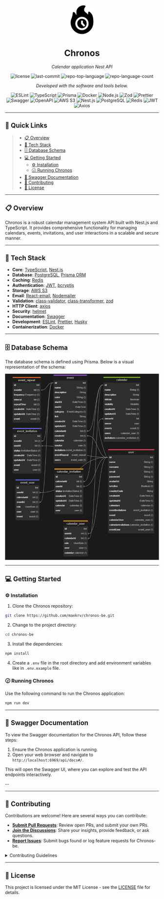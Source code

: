 <p align="center">
  <img src="./assets/logo.svg" width="100" />
</p>
<p align="center">
    <h1 align="center">Chronos</h1>
</p>
<p align="center">
    <em>Calendar application Nest API</em>
</p>
<p align="center">
 <img src="https://img.shields.io/github/license/maxkrv/chronos-be?style=flat&color=0080ff" alt="license">
 <img src="https://img.shields.io/github/last-commit/maxkrv/chronos-be?style=flat&logo=git&logoColor=white&color=0080ff" alt="last-commit">
 <img src="https://img.shields.io/github/languages/top/maxkrv/chronos-be?style=flat&color=0080ff" alt="repo-top-language">
 <img src="https://img.shields.io/github/languages/count/maxkrv/chronos-be?style=flat&color=0080ff" alt="repo-language-count">
<p>
<p align="center">
  <em>Developed with the software and tools below.</em>
</p>
<p align="center">
 <img src="https://img.shields.io/badge/ESLint-4B32C3.svg?style=flat&logo=ESLint&logoColor=white" alt="ESLint">
 <img src="https://img.shields.io/badge/TypeScript-3178C6.svg?style=flat&logo=TypeScript&logoColor=white" alt="TypeScript">
 <img src="https://img.shields.io/badge/Prisma-2D3748.svg?style=flat&logo=Prisma&logoColor=white" alt="Prisma">
 <img src="https://img.shields.io/badge/Docker-2496ED.svg?style=flat&logo=Docker&logoColor=white" alt="Docker">
    <img src="https://img.shields.io/badge/Node.js-339933.svg?style=flat&logo=Node.js&logoColor=white" alt="Node.js">
    <img src="https://img.shields.io/badge/Zod-000000.svg?style=flat&logo=Zod&logoColor=white" alt="Zod">
    <img src="https://img.shields.io/badge/Prettier-F7B93E.svg?style=flat&logo=Prettier&logoColor=white" alt="Prettier">
    <img src="https://img.shields.io/badge/Swagger-85EA2D.svg?style=flat&logo=Swagger&logoColor=black" alt="Swagger">
    <img src="https://img.shields.io/badge/OpenAPI-6BA539.svg?style=flat&logo=OpenAPI-Initiative&logoColor=white" alt="OpenAPI">
    <img src="https://img.shields.io/badge/Amazon_S3-569A31.svg?style=flat&logo=Amazon-S3&logoColor=white" alt="AWS S3">
    <img src="https://img.shields.io/badge/nestjs-E0234E?style=flat&logo=nestjs&logoColor=white" alt="Nest.js">
    <img src="https://img.shields.io/badge/PostgreSQL-316192?style=flat&logo=postgresql&logoColor=white" alt="PostgreSQL">
    <img src="https://img.shields.io/badge/redis-%23DD0031.svg?style=flat&logo=redis&logoColor=white" alt="Redis">
    <img src="https://img.shields.io/badge/JWT-000000?style=flat&logo=JSON%20web%20tokens&logoColor=white" alt="JWT">
    <img src="https://img.shields.io/badge/axios-671ddf?style=flat&logo=axios&logoColor=white" alt="Axios">

</p>
<hr>

## 🔗 Quick Links

> - [📋 Overview](#-overview)
> - [🚀 Tech Stack](#-tech-stack)
> - [🗄️ Database Schema](#️-database-schema)
> - [💻 Getting Started](#-getting-started)
>     - [⚙️ Installation](#️-installation)
>     - [🕜 Running Chronos](#-running-chronos)
> - [📜 Swagger Documentation](#-swagger-documentation)
> - [🤝 Contributing](#-contributing)
> - [📄 License](#-license)

---

## 📋 Overview

Chronos is a robust calendar management system API built with Nest.js and TypeScript. It provides comprehensive functionality for managing calendars, events, invitations, and user interactions in a scalable and secure manner.

---

## 🚀 Tech Stack

- **Core**: [TypeScript](https://www.typescriptlang.org/), [Nest.js](https://nestjs.com/)
- **Database**: [PostgreSQL](https://www.postgresql.org/), [Prisma ORM](https://www.prisma.io/)
- **Caching**: [Redis](https://redis.io/)
- **Authentication**: [JWT](https://jwt.io/), [bcryptjs](https://www.npmjs.com/package/bcryptjs)
- **Storage**: [AWS S3](https://aws.amazon.com/s3/)
- **Email**: [React-email](https://react.email/), [Nodemailer](https://nodemailer.com/)
- **Validation**: [class-validator](https://github.com/typestack/class-validator), [class-transformer](https://github.com/typestack/class-transformer), [zod](https://zod.dev/)
- **HTTP Client**: [axios](https://axios-http.com/)
- **Security**: [helmet](https://helmetjs.github.io/)
- **Documentation**: [Swagger](https://swagger.io/)
- **Development**: [ESLint](https://eslint.org/), [Prettier](https://prettier.io/), [Husky](https://typicode.github.io/husky/)
- **Containerization**: [Docker](https://www.docker.com/)

---

## 🗄️ Database Schema

The database schema is defined using Prisma. Below is a visual representation of the schema:

<p align="center">
    <img src="prisma/db.jpg" alt="Database Schema" width="600" />
</p>

---

## 💻 Getting Started

### ⚙️ Installation

1. Clone the Chronos repository:

```sh
git clone https://github.com/maxkrv/chronos-be.git
```

2. Change to the project directory:

```sh
cd chronos-be
```

3. Install the dependencies:

```sh
npm install
```

4. Create a `.env` file in the root directory and add environment variables like in `.env.example` file.

### 🕜 Running Chronos

Use the following command to run the Chronos application:

```sh
npm run dev
```

---

## 📜 Swagger Documentation

To view the Swagger documentation for the Chronos API, follow these steps:

1. Ensure the Chronos application is running.
2. Open your web browser and navigate to `http://localhost:6969/api/docs#/`.

This will open the Swagger UI, where you can explore and test the API endpoints interactively.

--

---

## 🤝 Contributing

Contributions are welcome! Here are several ways you can contribute:

- **[Submit Pull Requests](https://github.com/maxkrv/chronos-be/blob/main/CONTRIBUTING.md)**: Review open PRs, and submit your own PRs.
- **[Join the Discussions](https://github.com/maxkrv/chronos-be/discussions)**: Share your insights, provide feedback, or ask questions.
- **[Report Issues](https://github.com/maxkrv/chronos-be/issues)**: Submit bugs found or log feature requests for Chronos-be.

<details closed>
    <summary>Contributing Guidelines</summary>

1. **Fork the Repository**: Start by forking the project repository to your GitHub account.
2. **Clone Locally**: Clone the forked repository to your local machine using a Git client.

    ```sh
    git clone https://github.com/maxkrv/chronos-be
    ```

3. **Create a New Branch**: Always work on a new branch, giving it a descriptive name.

    ```sh
    git checkout -b new-feature-x
    ```

4. **Make Your Changes**: Develop and test your changes locally.
5. **Commit Your Changes**: Commit with a clear message describing your updates.

    ```sh
    git commit -m 'Implemented new feature x.'
    ```

6. **Push to GitHub**: Push the changes to your forked repository.

    ```sh
    git push origin new-feature-x
    ```

7. **Submit a Pull Request**: Create a PR against the original project repository. Clearly describe the changes and their motivations.

Once your PR is reviewed and approved, it will be merged into the main branch.

</details>

---

## 📄 License

This project is licensed under the MIT License - see the [LICENSE](https://github.com/maxkrv/chronos-be/blob/develop/LICENSE) file for details.
